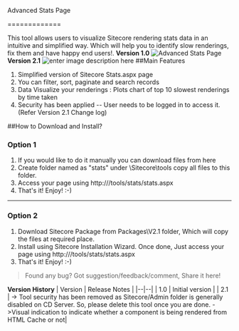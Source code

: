 
Advanced Stats Page

=============

This tool allows users to visualize Sitecore rendering stats data in an intuitive and simplified way. Which will help you to identify slow renderings, fix them and have happy end users!.
**Version 1.0**
![Advanced Stats Page](https://sitecorebasics.files.wordpress.com/2015/11/statsv2-firstcut.gif  "Sitecore Advanced Stats Page")
**Version 2.1**
![enter image description here](https://sitecorebasics.files.wordpress.com/2021/08/stats-v21.gif)
 ##Main Features 
1. Simplified version of Sitecore Stats.aspx page
2. You can filter, sort, paginate and search records
3. Data Visualize your renderings : Plots chart of top 10 slowest renderings by time taken
4. Security has been applied -- User needs to be logged in to access it. (Refer Version 2.1 Change log)
 

##How to Download and Install?
  

### Option 1

1. If you would like to do it manually you can download files from here
2. Create folder named as "stats" under <WEBROOT>\Sitecore\tools copy all files to this folder.
3. Access your page using http://<YOURHOSTNAME>/tools/stats/stats.aspx
4. That's it! Enjoy! :-)  
***
### Option 2
1. Download Sitecore Package from Packages\V2.1 folder, Which will copy the files at required place.
2. Install using Sitecore Installation Wizard. Once done, Just access your page using http://<YOURHOSTNAME>/tools/stats/stats.aspx
3. That's it! Enjoy! :-)

>Found any bug? Got suggestion/feedback/comment, Share it here!

**Version History**
| Version | Release Notes  |
|--|--|
| 1.0 | Initial version |
| 2.1 | -> Tool security has been removed as Sitecore/Admin folder is generally disabled on CD Server. So, please delete this tool once you are done. ->Visual indication to indicate whether a component is being rendered from HTML Cache or not|
